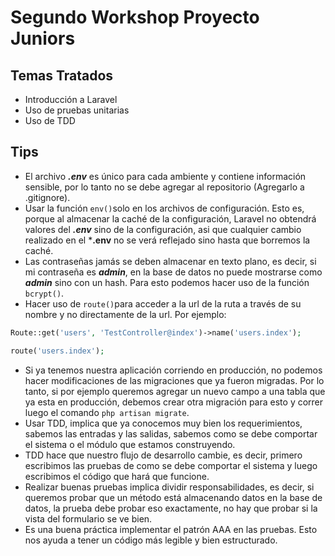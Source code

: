 # Segundo Workshop Proyecto Juniors

## Temas Tratados
* Introducción a Laravel
* Uso de pruebas unitarias
* Uso de TDD

## Tips
* El archivo ***.env*** es único para cada ambiente y contiene información sensible, por lo tanto no se debe agregar al repositorio (Agregarlo a .gitignore).
* Usar la función ```env()```solo en los archivos de configuración. Esto es, porque al almacenar la caché de la configuración, Laravel no obtendrá valores del ***.env*** sino de la configuración, asi que cualquier cambio realizado en el ***.env** no se verá reflejado sino hasta que borremos la caché.
* Las contraseñas jamás se deben almacenar en texto plano, es decir, si mi contraseña es ***admin***, en la base de datos no puede mostrarse como ***admin*** sino con un hash. Para esto podemos hacer uso de la función ```bcrypt()```.
* Hacer uso de ```route()```para acceder a la url de la ruta a través de su nombre y no directamente de la url. Por ejemplo:
```php
Route::get('users', 'TestController@index')->name('users.index');

route('users.index');
```
* Si ya tenemos nuestra aplicación corriendo en producción, no podemos hacer modificaciones de las migraciones que ya fueron migradas. Por lo tanto, si por ejemplo queremos agregar un nuevo campo a una tabla que ya esta en producción, debemos crear otra migración para esto y correr luego el comando ``` php artisan migrate ```.
* Usar TDD, implica que ya conocemos muy bien los requerimientos, sabemos las entradas y las salidas, sabemos como se debe comportar el sistema o el módulo que estamos construyendo.
* TDD hace que nuestro flujo de desarrollo cambie, es decir, primero escribimos las pruebas de como se debe comportar el sistema y luego escribimos el código que hará que funcione.
* Realizar buenas pruebas implica dividir responsabilidades, es decir, si queremos probar que un método está almacenando datos en la base de datos, la prueba debe probar eso exactamente, no hay que probar si la vista del formulario se ve bien.
* Es una buena práctica implementar el patrón AAA en las pruebas. Esto nos ayuda a tener un código más legible y bien estructurado.